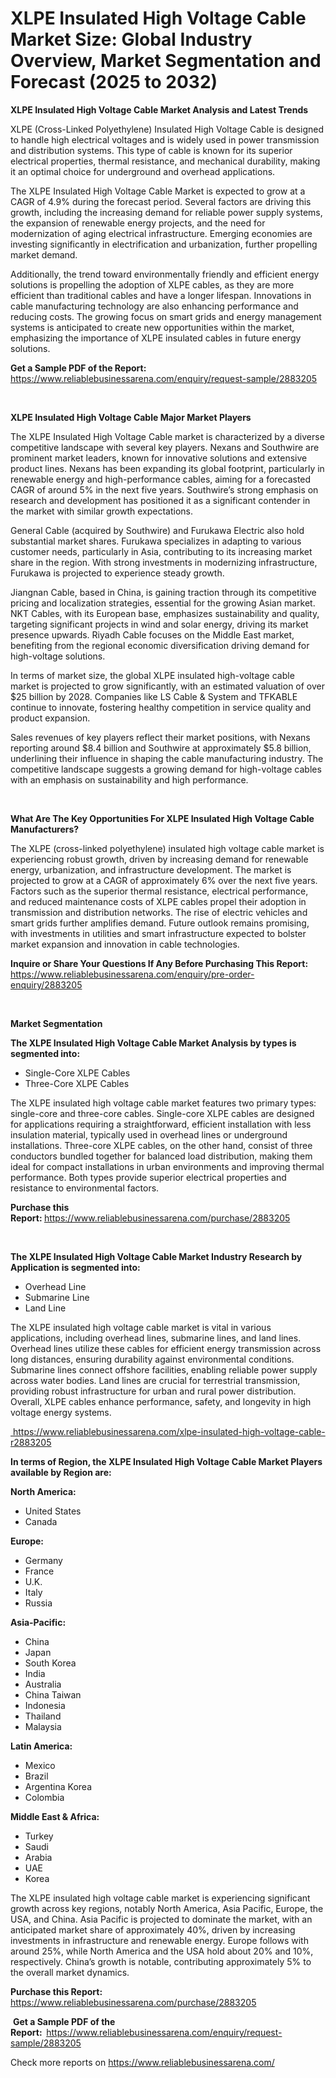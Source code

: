 <p><h1>XLPE Insulated High Voltage Cable Market Size: Global Industry Overview, Market Segmentation and Forecast (2025 to 2032)</h1></p><p><strong>XLPE Insulated High Voltage Cable Market Analysis and Latest Trends</strong></p>
<p><p>XLPE (Cross-Linked Polyethylene) Insulated High Voltage Cable is designed to handle high electrical voltages and is widely used in power transmission and distribution systems. This type of cable is known for its superior electrical properties, thermal resistance, and mechanical durability, making it an optimal choice for underground and overhead applications. </p><p>The XLPE Insulated High Voltage Cable Market is expected to grow at a CAGR of 4.9% during the forecast period. Several factors are driving this growth, including the increasing demand for reliable power supply systems, the expansion of renewable energy projects, and the need for modernization of aging electrical infrastructure. Emerging economies are investing significantly in electrification and urbanization, further propelling market demand.</p><p>Additionally, the trend toward environmentally friendly and efficient energy solutions is propelling the adoption of XLPE cables, as they are more efficient than traditional cables and have a longer lifespan. Innovations in cable manufacturing technology are also enhancing performance and reducing costs. The growing focus on smart grids and energy management systems is anticipated to create new opportunities within the market, emphasizing the importance of XLPE insulated cables in future energy solutions.</p></p>
<p><strong>Get a Sample PDF of the Report:&nbsp;</strong> <a href="https://www.reliablebusinessarena.com/enquiry/request-sample/2883205?utm_campaign=2189&utm_medium=2&utm_source=Github&utm_content=ia&utm_term=13032025&utm_id=xlpe-insulated-high-voltage-cable">https://www.reliablebusinessarena.com/enquiry/request-sample/2883205</a></p>
<p>&nbsp;</p>
<p><strong>XLPE Insulated High Voltage Cable Major Market Players</strong></p>
<p><p>The XLPE Insulated High Voltage Cable market is characterized by a diverse competitive landscape with several key players. Nexans and Southwire are prominent market leaders, known for innovative solutions and extensive product lines. Nexans has been expanding its global footprint, particularly in renewable energy and high-performance cables, aiming for a forecasted CAGR of around 5% in the next five years. Southwire’s strong emphasis on research and development has positioned it as a significant contender in the market with similar growth expectations.</p><p>General Cable (acquired by Southwire) and Furukawa Electric also hold substantial market shares. Furukawa specializes in adapting to various customer needs, particularly in Asia, contributing to its increasing market share in the region. With strong investments in modernizing infrastructure, Furukawa is projected to experience steady growth.</p><p>Jiangnan Cable, based in China, is gaining traction through its competitive pricing and localization strategies, essential for the growing Asian market. NKT Cables, with its European base, emphasizes sustainability and quality, targeting significant projects in wind and solar energy, driving its market presence upwards. Riyadh Cable focuses on the Middle East market, benefiting from the regional economic diversification driving demand for high-voltage solutions.</p><p>In terms of market size, the global XLPE insulated high-voltage cable market is projected to grow significantly, with an estimated valuation of over $25 billion by 2028. Companies like LS Cable & System and TFKABLE continue to innovate, fostering healthy competition in service quality and product expansion.</p><p>Sales revenues of key players reflect their market positions, with Nexans reporting around $8.4 billion and Southwire at approximately $5.8 billion, underlining their influence in shaping the cable manufacturing industry. The competitive landscape suggests a growing demand for high-voltage cables with an emphasis on sustainability and high performance.</p></p>
<p>&nbsp;</p>
<p><strong>What Are The Key Opportunities For XLPE Insulated High Voltage Cable Manufacturers?</strong></p>
<p><p>The XLPE (cross-linked polyethylene) insulated high voltage cable market is experiencing robust growth, driven by increasing demand for renewable energy, urbanization, and infrastructure development. The market is projected to grow at a CAGR of approximately 6% over the next five years. Factors such as the superior thermal resistance, electrical performance, and reduced maintenance costs of XLPE cables propel their adoption in transmission and distribution networks. The rise of electric vehicles and smart grids further amplifies demand. Future outlook remains promising, with investments in utilities and smart infrastructure expected to bolster market expansion and innovation in cable technologies.</p></p>
<p><strong>Inquire or Share Your Questions If Any Before Purchasing This Report:</strong> <a href="https://www.reliablebusinessarena.com/enquiry/pre-order-enquiry/2883205?utm_campaign=2189&utm_medium=2&utm_source=Github&utm_content=ia&utm_term=13032025&utm_id=xlpe-insulated-high-voltage-cable">https://www.reliablebusinessarena.com/enquiry/pre-order-enquiry/2883205</a></p>
<p>&nbsp;</p>
<p><strong>Market Segmentation</strong></p>
<p><strong>The XLPE Insulated High Voltage Cable Market Analysis by types is segmented into:</strong></p>
<p><ul><li>Single-Core XLPE Cables</li><li>Three-Core XLPE Cables</li></ul></p>
<p><p>The XLPE insulated high voltage cable market features two primary types: single-core and three-core cables. Single-core XLPE cables are designed for applications requiring a straightforward, efficient installation with less insulation material, typically used in overhead lines or underground installations. Three-core XLPE cables, on the other hand, consist of three conductors bundled together for balanced load distribution, making them ideal for compact installations in urban environments and improving thermal performance. Both types provide superior electrical properties and resistance to environmental factors.</p></p>
<p><strong>Purchase this Report:&nbsp;</strong><a href="https://www.reliablebusinessarena.com/purchase/2883205?utm_campaign=2189&utm_medium=2&utm_source=Github&utm_content=ia&utm_term=13032025&utm_id=xlpe-insulated-high-voltage-cable">https://www.reliablebusinessarena.com/purchase/2883205</a></p>
<p>&nbsp;</p>
<p><strong>The XLPE Insulated High Voltage Cable Market Industry Research by Application is segmented into:</strong></p>
<p><ul><li>Overhead Line</li><li>Submarine Line</li><li>Land Line</li></ul></p>
<p><p>The XLPE insulated high voltage cable market is vital in various applications, including overhead lines, submarine lines, and land lines. Overhead lines utilize these cables for efficient energy transmission across long distances, ensuring durability against environmental conditions. Submarine lines connect offshore facilities, enabling reliable power supply across water bodies. Land lines are crucial for terrestrial transmission, providing robust infrastructure for urban and rural power distribution. Overall, XLPE cables enhance performance, safety, and longevity in high voltage energy systems.</p></p>
<p><a href="https://www.reliablebusinessarena.com/xlpe-insulated-high-voltage-cable-r2883205?utm_campaign=2189&utm_medium=2&utm_source=Github&utm_content=ia&utm_term=13032025&utm_id=xlpe-insulated-high-voltage-cable">&nbsp;https://www.reliablebusinessarena.com/xlpe-insulated-high-voltage-cable-r2883205</a></p>
<p><strong>In terms of Region, the XLPE Insulated High Voltage Cable Market Players available by Region are:</strong></p>
<p>
    <p> <strong> North America: </strong>
        <ul>
            <li>United States</li>
            <li>Canada</li>
        </ul>
        </p> 
    <p> <strong> Europe: </strong>
        <ul>
            <li>Germany</li>
            <li>France</li>
            <li>U.K.</li>
            <li>Italy</li>
            <li>Russia</li>
        </ul>
        </p> 
    <p> <strong> Asia-Pacific: </strong>
        <ul>
            <li>China</li>
            <li>Japan</li>
            <li>South Korea</li>
            <li>India</li>
            <li>Australia</li>
            <li>China Taiwan</li>
            <li>Indonesia</li>
            <li>Thailand</li>
            <li>Malaysia</li>
        </ul>
        </p> 
    <p> <strong> Latin America: </strong>
        <ul>
            <li>Mexico</li>
            <li>Brazil</li>
            <li>Argentina Korea</li>
            <li>Colombia</li>
        </ul>
        </p> 
    <p> <strong> Middle East & Africa: </strong>
        <ul>
            <li>Turkey</li>
            <li>Saudi</li>
            <li>Arabia</li>
            <li>UAE</li>
            <li>Korea</li>
        </ul>
    </p>
    </p>
<p><p>The XLPE insulated high voltage cable market is experiencing significant growth across key regions, notably North America, Asia Pacific, Europe, the USA, and China. Asia Pacific is projected to dominate the market, with an anticipated market share of approximately 40%, driven by increasing investments in infrastructure and renewable energy. Europe follows with around 25%, while North America and the USA hold about 20% and 10%, respectively. China’s growth is notable, contributing approximately 5% to the overall market dynamics.</p></p>
<p><strong>Purchase this Report: </strong><a href="https://www.reliablebusinessarena.com/purchase/2883205?utm_campaign=2189&utm_medium=2&utm_source=Github&utm_content=ia&utm_term=13032025&utm_id=xlpe-insulated-high-voltage-cable">https://www.reliablebusinessarena.com/purchase/2883205</a></p>
<p>&nbsp;<strong>Get a Sample PDF of the Report:&nbsp;&nbsp;</strong><a href="https://www.reliablebusinessarena.com/enquiry/request-sample/2883205?utm_campaign=2189&utm_medium=2&utm_source=Github&utm_content=ia&utm_term=13032025&utm_id=xlpe-insulated-high-voltage-cable">https://www.reliablebusinessarena.com/enquiry/request-sample/2883205</a></p>
<p><strong></strong></p>
<p>Check more reports on <a href="https://www.reliablebusinessarena.com/?utm_campaign=2189&utm_medium=2&utm_source=Github&utm_content=ia&utm_term=13032025&utm_id=xlpe-insulated-high-voltage-cable">https://www.reliablebusinessarena.com/</a></p>